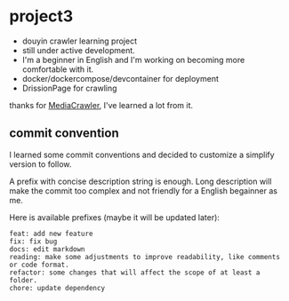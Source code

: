 # project3

- douyin crawler learning project
- still under active development.
- I'm a beginner in English and I'm working on becoming more comfortable with it.
- docker/dockercompose/devcontainer for deployment
- DrissionPage for crawling

thanks for [MediaCrawler](https://github.com/NanmiCoder/MediaCrawler), I've learned a lot from it.

## commit convention
I learned some commit conventions and decided to customize a simplify version to follow.

A prefix with concise description string is enough. Long description will make the commit too complex and not friendly for a English begainner as me.

Here is available prefixes (maybe it will be updated later):

```text
feat: add new feature
fix: fix bug
docs: edit markdown
reading: make some adjustments to improve readability, like comments or code format.
refactor: some changes that will affect the scope of at least a folder.
chore: update dependency
```